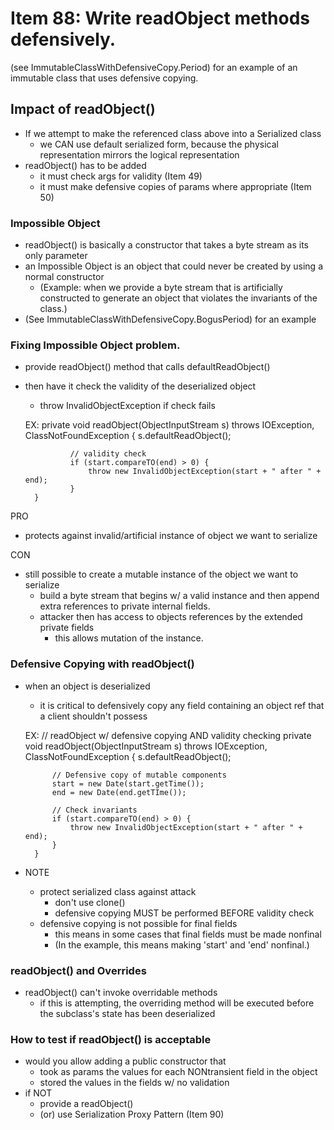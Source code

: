 # Item 88: Write readObject methods defensively.

(see ImmutableClassWithDefensiveCopy.Period) for an example of an 
immutable class that uses defensive copying.

## Impact of readObject()
- If we attempt to make the referenced class above into a Serialized
class
    - we CAN use default serialized form, because the physical representation
    mirrors the logical representation
- readObject() has to be added
    - it must check args for validity (Item 49)
    - it must make defensive copies of params where appropriate (Item 50)

### Impossible Object
- readObject() is basically a constructor that takes a byte stream as its
only parameter
- an Impossible Object is an object that could never be created by
using a normal constructor
    - (Example: when we provide a byte stream that is artificially
    constructed to generate an object that violates the invariants
    of the class.)
- (See ImmutableClassWithDefensiveCopy.BogusPeriod) for an example
    
### Fixing Impossible Object problem.
- provide readObject() method that calls defaultReadObject()
- then have it check the validity of the deserialized object
    - throw InvalidObjectException if check fails
    
    
    EX:
        private void readObject(ObjectInputStream s)
                    throws IOException, ClassNotFoundException {
                s.defaultReadObject();
                
                // validity check
                if (start.compareTO(end) > 0) {
                    throw new InvalidObjectException(start + " after " + end);
                }
        }
PRO
- protects against invalid/artificial instance of object we want to 
serialize

CON
- still possible to create a mutable instance of the object we want to 
serialize
    - build a byte stream that begins w/ a valid instance and then
    append extra references to private internal fields.
    - attacker then has access to objects references by the
    extended private fields
        - this allows mutation of the instance.

### Defensive Copying with readObject()
- when an object is deserialized
    - it is critical to defensively copy any field containing an object ref that a client shouldn't possess
    
    
    EX:
        // readObject w/ defensive copying AND validity checking
        private void readObject(ObjectInputStream s) 
                    throws IOException, ClassNotFoundException {
            s.defaultReadObject();
            
            // Defensive copy of mutable components
            start = new Date(start.getTime());
            end = new Date(end.getTIme());
            
            // Check invariants
            if (start.compareTO(end) > 0) {
                throw new InvalidObjectException(start + " after " + end);
            }
        }

- NOTE
    - protect serialized class against attack
        - don't use clone()
        - defensive copying MUST be performed BEFORE validity check
    - defensive copying is not possible for final fields
        - this means in some cases that final fields must be made nonfinal
        - (In the example, this means making 'start' and 'end' nonfinal.)
        
### readObject() and Overrides
- readObject() can't invoke overridable methods
    - if this is attempting, the overriding method will be executed before the subclass's state has
    been deserialized
        
### How to test if readObject() is acceptable
- would you allow adding a public constructor that 
    - took as params the values for each NONtransient field in the object
    - stored the values in the fields w/ no validation
- if NOT
    - provide a readObject()
    - (or) use Serialization Proxy Pattern (Item 90)
    
    